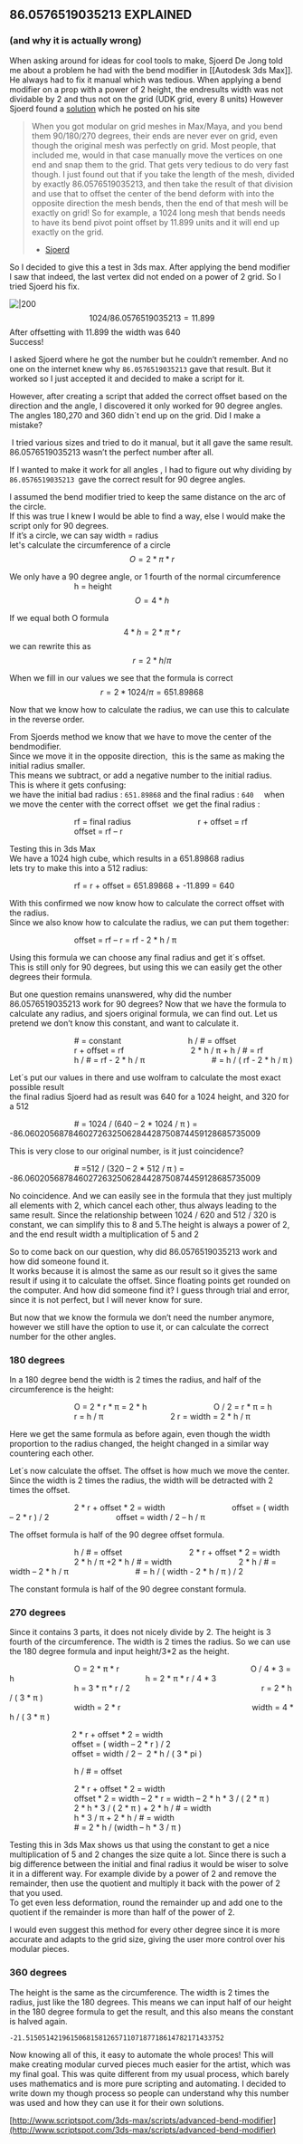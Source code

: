 ## 86.0576519035213 EXPLAINED

### (and why it is actually wrong)

When asking around for ideas for cool tools to make, Sjoerd De Jong told me about a problem he had with the bend modifier in [[Autodesk 3ds Max]]. He always had to fix it manual which was tedious. When applying a bend modifier on a prop with a power of 2 height, the endresults width was not dividable by 2 and thus not on the grid (UDK grid, every 8 units) However Sjoerd found a [solution](http://www.hourences.com/maxmaya-bending-of-modular-meshes/) which he posted on his site
  
> When you got modular on grid meshes in Max/Maya, and you bend them 90/180/270 degrees, their ends are never ever on grid, even though the original mesh was perfectly on grid. Most people, that included me, would in that case manually move the vertices on one end and snap them to the grid. That gets very tedious to do very fast though.
> I just found out that if you take the length of the mesh, divided by exactly 86.0576519035213, and then take the result of that division and use that to offset the center of the bend deform with into the opposite direction the mesh bends, then the end of that mesh will be exactly on grid! So for example, a 1024 long mesh that bends needs to have its bend pivot point offset by 11.899 units and it will end up exactly on the grid.
> - [Sjoerd](http://www.hourences.com/maxmaya-bending-of-modular-meshes/)


So I decided to give this a test in 3ds max. After applying the bend modifier I saw that indeed, the last vertex did not ended on a power of 2 grid. So I tried Sjoerd his fix.  
  

![|200](http://2.bp.blogspot.com/-DyEvKn-GM_M/U24HcjCU2sI/AAAAAAAABoA/7MADas1Hhyo/s1600/1.JPG)
$$
1024/86.0576519035213 = 11.899  
$$
After offsetting with 11.899 the width was 640  
Success!

I asked Sjoerd where he got the number but he couldn’t remember. And no one on the internet knew why `86.0576519035213` gave that result. But it worked so I just accepted it and decided to make a script for it.

However, after creating a script that added the correct offset based on the direction and the angle, I discovered it only worked for 90 degree angles. The angles 180,270 and 360 didn´t end up on the grid. Did I make a mistake?

 I tried various sizes and tried to do it manual, but it all gave the same result.  
86.0576519035213 wasn’t the perfect number after all.

  
If I wanted to make it work for all angles , I had to figure out why dividing by `86.0576519035213 `gave the correct result for 90 degree angles.


I assumed the bend modifier tried to keep the same distance on the arc of the circle.  
If this was true I knew I would be able to find a way, else I would make the script only for 90 degrees.  
If it’s a circle, we can say width = radius  
let's calculate the circumference of a circle
$$
                             O = 2 * π * r
$$
  
We only have a 90 degree angle, or 1 fourth of the normal circumference 
                             h = height
$$
                             O = 4 * h
$$
  
If we equal both O formula
$$
4 * h = 2 * π * r
$$we can rewrite this as
$$
                             r = 2 * h / π
$$
  

When we fill in our values we see that the formula is correct
  $$
                             r = 2 * 1024 / π = 651.89868
$$
  

Now that we know how to calculate the radius, we can use this to calculate in the reverse order.

From Sjoerds method we know that we have to move the center of the bendmodifier.  
Since we move it in the opposite direction,  this is the same as making the initial radius smaller.  
This means we subtract, or add a negative number to the initial radius.  
This is where it gets confusing:  
we have the initial bad radius : `651.89868` and the final radius : `640  `
when we move the center with the correct offset  we get the final radius : 
  
                             rf = final radius
                             r + offset = rf
                             offset = rf – r

Testing this in 3ds Max  
We have a 1024 high cube, which results in a 651.89868 radius  
lets try to make this into a 512 radius:

                             rf = r + offset = 651.89868 + -11.899 = 640

With this confirmed we now know how to calculate the correct offset with the radius.  
Since we also know how to calculate the radius, we can put them together:

                             offset = rf – r = rf - 2 * h / π

Using this formula we can choose any final radius and get it´s offset.  
This is still only for 90 degrees, but using this we can easily get the other degrees their formula.

But one question remains unanswered, why did the number 86.0576519035213 work for 90 degrees? Now that we have the formula to calculate any radius, and sjoers original formula, we can find out. Let us pretend we don’t know this constant, and want to calculate it.

                             # = constant
                             h / # = offset
                             r + offset = rf
                             2 * h / π + h / # = rf 
                             h / # = rf - 2 * h / π
                             # = h / ( rf - 2 * h / π )

Let´s put our values in there and use wolfram to calculate the most exact possible result  
the final radius Sjoerd had as result was 640 for a 1024 height, and 320 for a 512

                             # = 1024 / (640 – 2 * 1024 / π ) = -86.0602056878460272632506284428750874459128685735009

This is very close to our original number, is it just coincidence?

                             # =512 / (320 – 2 * 512 / π ) = -86.0602056878460272632506284428750874459128685735009

No coincidence. And we can easily see in the formula that they just multiply all elements with 2, which cancel each other, thus always leading to the same result. Since the relationship between 1024 / 620 and 512 / 320 is constant, we can simplify this to 8 and 5.The height is always a power of 2, and the end result width a multiplication of 5 and 2

So to come back on our question, why did 86.0576519035213 work and how did someone found it.  
It works because it is almost the same as our result so it gives the same result if using it to calculate the offset. Since floating points get rounded on the computer. And how did someone find it? I guess through trial and error, since it is not perfect, but I will never know for sure.

But now that we know the formula we don’t need the number anymore, however we still have the option to use it, or can calculate the correct number for the other angles.

### 180 degrees
In a 180 degree bend the width is 2 times the radius, and half of the circumference is the height:
  
                             O = 2 * r * π = 2 * h
                             O / 2 = r * π = h
                             r = h / π
                             2 r = width = 2 * h / π


Here we get the same formula as before again, even though the width proportion to the radius changed, the height changed in a similar way countering each other.


Let´s now calculate the offset. The offset is how much we move the center. Since the width is 2 times the radius, the width will be detracted with 2 times the offset.

                             2 * r + offset * 2 = width
                             offset = ( width – 2 * r ) / 2
                             offset = width / 2 – h / π

The offset formula is half of the 90 degree offset formula.

                             h / # = offset
                             2 * r + offset * 2 = width
                             2 * h / π +2 * h / # = width
                             2 * h / # = width – 2 * h / π
                             # = h / ( width - 2 * h / π ) / 2

The constant formula is half of the 90 degree constant formula.

### 270 degrees
Since it contains 3 parts, it does not nicely divide by 2. The height is 3 fourth of the circumference. The width is 2 times the radius. So we can use the 180 degree formula and input height/3*2 as the height.  

                             O = 2 * π * r                             
                             O / 4 * 3 = h                             
                             h = 2 * π * r / 4 * 3                             
                             h = 3 * π * r / 2                             
                             r = 2 * h / ( 3 * π )  
                             width = 2 * r                             
                             width = 4 * h / ( 3 * π )
  
                            2 * r + offset * 2 = width  
                            offset = ( width – 2 * r ) / 2  
                            offset = width / 2 –  2 * h / ( 3 * pi )
  
                             h / # = offset

                             2 * r + offset * 2 = width  
                             offset * 2 = width – 2 * r = width – 2 * h * 3 / ( 2 * π )  
                             2 * h * 3 / ( 2 * π ) + 2 * h / # = width  
                             h * 3 / π + 2 * h / # = width  
                             # = 2 * h / (width – h * 3 / π )


Testing this in 3ds Max shows us that using the constant to get a nice multiplication of 5 and 2 changes the size quite a lot. Since there is such a big difference between the initial and final radius it would be wiser to solve it in a different way. For example divide by a power of 2 and remove the remainder, then use the quotient and multiply it back with the power of 2 that you used.  
To get even less deformation, round the remainder up and add one to the quotient if the remainder is more than half of the power of 2.

I would even suggest this method for every other degree since it is more accurate and adapts to the grid size, giving the user more control over his modular pieces.

### 360 degrees
The height is the same as the circumference. The width is 2 times the radius, just like the 180 degrees. This means we can input half of our height in the 180 degree formula to get the result, and this also means the constant is halved again.

`-21.5150514219615068158126571107187718614782171433752`

Now knowing all of this, it easy to automate the whole proces! This will make creating modular curved pieces much easier for the artist, which was my final goal. This was quite different from my usual process, which barely uses mathematics and is more pure scripting and automating. I decided to write down my though process so people can understand why this number was used and how they can use it for their own solutions.

[http://www.scriptspot.com/3ds-max/scripts/advanced-bend-modifier](http://www.scriptspot.com/3ds-max/scripts/advanced-bend-modifier)